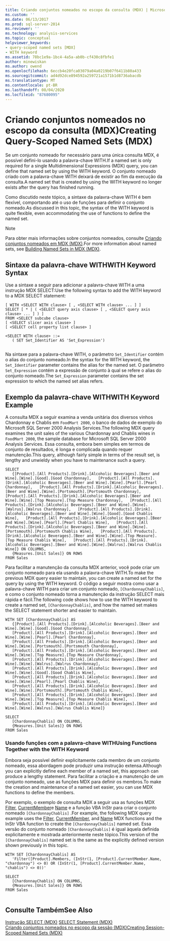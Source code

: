 ```yaml
---
title: Criando conjuntos nomeados no escopo da consulta (MDX) | Microsoft Docs
ms.custom: ''
ms.date: 06/13/2017
ms.prod: sql-server-2014
ms.reviewer: ''
ms.technology: analysis-services
ms.topic: conceptual
helpviewer_keywords:
- query-scoped named sets [MDX]
- WITH keyword
ms.assetid: 78bc1e9a-1bc4-4a5a-ab0b-cf430c8fbfe1
author: minewiskan
ms.author: owend
ms.openlocfilehash: 6eccb4e20fca03079a04a0219b07f6411b80a433
ms.sourcegitcommit: ad4d92dce894592a259721a1571b1d8736abacdb
ms.translationtype: MT
ms.contentlocale: pt-BR
ms.lasthandoff: 08/04/2020
ms.locfileid: "87680095"
---
```

# <a name="creating-query-scoped-named-sets-mdx"></a><span data-ttu-id="51dc6-102">Criando conjuntos nomeados no escopo da consulta (MDX)</span><span class="sxs-lookup"><span data-stu-id="51dc6-102">Creating Query-Scoped Named Sets (MDX)</span></span>
  <span data-ttu-id="51dc6-103">Se um conjunto nomeado for necessário para uma única consulta MDX, é possível defini-lo usando a palavra-chave WITH.</span><span class="sxs-lookup"><span data-stu-id="51dc6-103">If a named set is only required for a single Multidimensional Expressions (MDX) query, you can define that named set by using the WITH keyword.</span></span> <span data-ttu-id="51dc6-104">O conjunto nomeado criado com a palavra-chave WITH deixará de existir ao fim da execução da consulta.</span><span class="sxs-lookup"><span data-stu-id="51dc6-104">A named set that is created by using the WITH keyword no longer exists after the query has finished running.</span></span>  
  
 <span data-ttu-id="51dc6-105">Como discutido neste tópico, a sintaxe da palavra-chave WITH é bem flexível, comportando até o uso de funções para definir o conjunto nomeado.</span><span class="sxs-lookup"><span data-stu-id="51dc6-105">As discussed in this topic, the syntax of the WITH keyword is quite flexible, even accommodating the use of functions to define the named set.</span></span>  
  
> [!NOTE]  
>  <span data-ttu-id="51dc6-106">Para obter mais informações sobre conjuntos nomeados, consulte [Criando conjuntos nomeados em MDX &#40;MDX&#41;](mdx-named-sets-building-named-sets.md).</span><span class="sxs-lookup"><span data-stu-id="51dc6-106">For more information about named sets, see [Building Named Sets in MDX &#40;MDX&#41;](mdx-named-sets-building-named-sets.md).</span></span>  
  
## <a name="with-keyword-syntax"></a><span data-ttu-id="51dc6-107">Sintaxe da palavra-chave WITH</span><span class="sxs-lookup"><span data-stu-id="51dc6-107">WITH Keyword Syntax</span></span>  
 <span data-ttu-id="51dc6-108">Use a sintaxe a seguir para adicionar a palavra-chave WITH a uma instrução MDX SELECT:</span><span class="sxs-lookup"><span data-stu-id="51dc6-108">Use the following syntax to add the WITH keyword to a MDX SELECT statement:</span></span>  
  
```  
[ WITH <SELECT WITH clause> [ , <SELECT WITH clause> ... ] ]   
SELECT [ * | ( <SELECT query axis clause> [ , <SELECT query axis clause> ... ] ) ]  
FROM <SELECT subcube clause>   
[ <SELECT slicer axis clause> ]  
[ <SELECT cell property list clause> ]  
  
<SELECT WITH clause> ::=  
   ( SET Set_Identifier AS 'Set_Expression')  
  
```  
  
 <span data-ttu-id="51dc6-109">Na sintaxe para a palavra-chave WITH, o parâmetro `Set_Identifier` contém o alias do conjunto nomeado.</span><span class="sxs-lookup"><span data-stu-id="51dc6-109">In the syntax for the WITH keyword, the `Set_Identifier` parameter contains the alias for the named set.</span></span> <span data-ttu-id="51dc6-110">O parâmetro `Set_Expression` contém a expressão de conjunto à qual se refere o alias do conjunto nomeado.</span><span class="sxs-lookup"><span data-stu-id="51dc6-110">The `Set_Expression` parameter contains the set expression to which the named set alias refers.</span></span>  
  
## <a name="with-keyword-example"></a><span data-ttu-id="51dc6-111">Exemplo da palavra-chave WITH</span><span class="sxs-lookup"><span data-stu-id="51dc6-111">WITH Keyword Example</span></span>  
 <span data-ttu-id="51dc6-112">A consulta MDX a seguir examina a venda unitária dos diversos vinhos Chardonnay e Chablis em `FoodMart 2000`, o banco de dados de exemplo do Microsoft SQL Server 2000 Analysis Services.</span><span class="sxs-lookup"><span data-stu-id="51dc6-112">The following MDX query examines the unit sales of the various Chardonnay and Chablis wines in `FoodMart 2000`, the sample database for Microsoft SQL Server 2000 Analysis Services.</span></span> <span data-ttu-id="51dc6-113">Essa consulta, embora bem simples em termos de conjunto de resultados, é longa e complicada quando requer manutenção.</span><span class="sxs-lookup"><span data-stu-id="51dc6-113">This query, although fairly simple in terms of the result set, is lengthy and unwieldy when you have to maintenance such a query.</span></span>  
  
```  
SELECT  
   {[Product].[All Products].[Drink].[Alcoholic Beverages].[Beer and Wine].[Wine].[Good].[Good Chardonnay],   [Product].[All Products].[Drink].[Alcoholic Beverages].[Beer and Wine].[Wine].[Pearl].[Pearl Chardonnay],   [Product].[All Products].[Drink].[Alcoholic Beverages].[Beer and Wine].[Wine].[Portsmouth].[Portsmouth Chardonnay],   [Product].[All Products].[Drink].[Alcoholic Beverages].[Beer and Wine].[Wine].[Top Measure].[Top Measure Chardonnay],   [Product].[All Products].[Drink].[Alcoholic Beverages].[Beer and Wine].[Wine].[Walrus].[Walrus Chardonnay],   [Product].[All Products].[Drink].[Alcoholic Beverages].[Beer and Wine].[Wine].[Good].[Good Chablis Wine],   [Product].[All Products].[Drink].[Alcoholic Beverages].[Beer and Wine].[Wine].[Pearl].[Pearl Chablis Wine],   [Product].[All Products].[Drink].[Alcoholic Beverages].[Beer and Wine].[Wine].[Portsmouth].[Portsmouth Chablis Wine],   [Product].[All Products].[Drink].[Alcoholic Beverages].[Beer and Wine].[Wine].[Top Measure].[Top Measure Chablis Wine],   [Product].[All Products].[Drink].[Alcoholic Beverages].[Beer and Wine].[Wine].[Walrus].[Walrus Chablis Wine]} ON COLUMNS,  
   {Measures.[Unit Sales]} ON ROWS  
FROM Sales  
```  
  
 <span data-ttu-id="51dc6-114">Para facilitar a manutenção da consulta MDX anterior, você pode criar um conjunto nomeado para ela usando a palavra-chave WITH.</span><span class="sxs-lookup"><span data-stu-id="51dc6-114">To make the previous MDX query easier to maintain, you can create a named set for the query by using the WITH keyword.</span></span> <span data-ttu-id="51dc6-115">O código a seguir mostra como usar a palavra-chave WITH para criar um conjunto nomeado, `[ChardonnayChablis]`, e como o conjunto nomeado torna a manutenção da instrução SELECT mais rápida e fácil.</span><span class="sxs-lookup"><span data-stu-id="51dc6-115">The following code shows how to use the WITH keyword to create a named set, `[ChardonnayChablis]`, and how the named set makes the SELECT statement shorter and easier to maintain.</span></span>  
  
```  
WITH SET [ChardonnayChablis] AS  
   {[Product].[All Products].[Drink].[Alcoholic Beverages].[Beer and Wine].[Wine].[Good].[Good Chardonnay],  
   [Product].[All Products].[Drink].[Alcoholic Beverages].[Beer and Wine].[Wine].[Pearl].[Pearl Chardonnay],  
   [Product].[All Products].[Drink].[Alcoholic Beverages].[Beer and Wine].[Wine].[Portsmouth].[Portsmouth Chardonnay],  
   [Product].[All Products].[Drink].[Alcoholic Beverages].[Beer and Wine].[Wine].[Top Measure].[Top Measure Chardonnay],  
   [Product].[All Products].[Drink].[Alcoholic Beverages].[Beer and Wine].[Wine].[Walrus].[Walrus Chardonnay],  
   [Product].[All Products].[Drink].[Alcoholic Beverages].[Beer and Wine].[Wine].[Good].[Good Chablis Wine],  
   [Product].[All Products].[Drink].[Alcoholic Beverages].[Beer and Wine].[Wine].[Pearl].[Pearl Chablis Wine],  
   [Product].[All Products].[Drink].[Alcoholic Beverages].[Beer and Wine].[Wine].[Portsmouth].[Portsmouth Chablis Wine],  
   [Product].[All Products].[Drink].[Alcoholic Beverages].[Beer and Wine].[Wine].[Top Measure].[Top Measure Chablis Wine],  
   [Product].[All Products].[Drink].[Alcoholic Beverages].[Beer and Wine].[Wine].[Walrus].[Walrus Chablis Wine]}  
  
SELECT  
   [ChardonnayChablis] ON COLUMNS,  
   {Measures.[Unit Sales]} ON ROWS  
FROM Sales  
```  
  
### <a name="using-functions-together-with-the-with-keyword"></a><span data-ttu-id="51dc6-116">Usando funções com a palavra-chave WITH</span><span class="sxs-lookup"><span data-stu-id="51dc6-116">Using Functions Together with the WITH Keyword</span></span>  
 <span data-ttu-id="51dc6-117">Embora seja possível definir explicitamente cada membro de um conjunto nomeado, essa abordagem pode produzir uma instrução extensa.</span><span class="sxs-lookup"><span data-stu-id="51dc6-117">Although you can explicitly define each member of a named set, this approach can produce a lengthy statement.</span></span> <span data-ttu-id="51dc6-118">Para facilitar a criação e a manutenção de um conjunto nomeado, use as funções MDX para definir os membros.</span><span class="sxs-lookup"><span data-stu-id="51dc6-118">To make the creation and maintenance of a named set easier, you can use MDX functions to define the members.</span></span>  
  
 <span data-ttu-id="51dc6-119">Por exemplo, o exemplo de consulta MDX a seguir usa as funções MDX [Filter](/sql/mdx/filter-mdx), [CurrentMember](/sql/mdx/current-mdx)e [Name](/sql/mdx/members-string-mdx) e a função VBA InStr para criar o conjunto nomeado `[ChardonnayChablis]` .</span><span class="sxs-lookup"><span data-stu-id="51dc6-119">For example, the following MDX query example uses the [Filter](/sql/mdx/filter-mdx), [CurrentMember](/sql/mdx/current-mdx), and [Name](/sql/mdx/members-string-mdx) MDX functions and the InStr VBA function to create the `[ChardonnayChablis]` named set.</span></span> <span data-ttu-id="51dc6-120">Essa versão do conjunto nomeado `[ChardonnayChablis]` é igual àquela definida explicitamente e mostrada anteriormente neste tópico.</span><span class="sxs-lookup"><span data-stu-id="51dc6-120">This version of the `[ChardonnayChablis]` named set is the same as the explicitly defined version shown previously in this topic.</span></span>  
  
```  
WITH SET [ChardonnayChablis] AS  
   'Filter([Product].Members, (InStr(1, [Product].CurrentMember.Name, "chardonnay") <> 0) OR (InStr(1, [Product].CurrentMember.Name, "chablis") <> 0))'  
  
SELECT  
   [ChardonnayChablis] ON COLUMNS,  
   {Measures.[Unit Sales]} ON ROWS  
FROM Sales  
  
```  
  
## <a name="see-also"></a><span data-ttu-id="51dc6-121">Consulte Também</span><span class="sxs-lookup"><span data-stu-id="51dc6-121">See Also</span></span>  
 <span data-ttu-id="51dc6-122">[Instrução SELECT &#40;MDX&#41;](/sql/mdx/mdx-data-manipulation-select) </span><span class="sxs-lookup"><span data-stu-id="51dc6-122">[SELECT Statement &#40;MDX&#41;](/sql/mdx/mdx-data-manipulation-select) </span></span>  
 [<span data-ttu-id="51dc6-123">Criando conjuntos nomeados no escopo da sessão &#40;MDX&#41;</span><span class="sxs-lookup"><span data-stu-id="51dc6-123">Creating Session-Scoped Named Sets &#40;MDX&#41;</span></span>](mdx-named-sets-creating-session-scoped-named-sets.md)  
  
  
